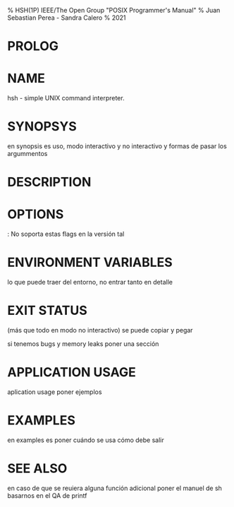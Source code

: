 % HSH(1P) IEEE/The Open Group "POSIX Programmer's Manual"
% Juan Sebastian Perea - Sandra Calero
% 2021

# PROLOG

# NAME
hsh - simple UNIX command interpreter.

# SYNOPSYS
en synopsis es uso, modo interactivo y no interactivo y formas de pasar los argummentos

# DESCRIPTION

# OPTIONS
: No soporta estas flags en la versión tal

# ENVIRONMENT VARIABLES

lo que puede traer del entorno, no entrar tanto en detalle

# EXIT STATUS
(más que todo en modo no interactivo) se puede copiar y pegar

si tenemos bugs y memory leaks poner una sección

# APPLICATION USAGE
aplication usage poner ejemplos

# EXAMPLES
en examples es poner cuándo se usa cómo debe salir

# SEE ALSO
en caso de que se reuiera alguna función adicional poner el manuel de sh
basarnos en el QA de printf